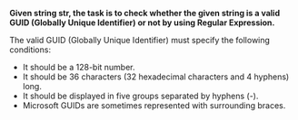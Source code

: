 **Given string str, the task is to check whether the given string is a valid GUID (Globally Unique Identifier) or not by using Regular Expression.**

The valid GUID (Globally Unique Identifier) must specify the following conditions:
- It should be a 128-bit number.
- It should be 36 characters (32 hexadecimal characters and 4 hyphens) long.
- It should be displayed in five groups separated by hyphens (-).
- Microsoft GUIDs are sometimes represented with surrounding braces.
